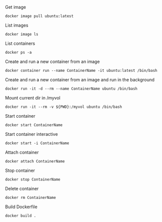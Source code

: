 Get image
```
docker image pull ubuntu:latest
```

List images
```
docker image ls
```

List containers
```
docker ps -a
```
    
Create and run a new container from an image
```
docker container run --name ContainerName -it ubuntu:latest /bin/bash
```

Create and run a new container from an image and run in the background
```
docker run -it -d --rm --name ContainerName ubuntu /bin/bash
```

Mount current dir in /myvol
```
docker run -it --rm -v ${PWD}:/myvol ubuntu /bin/bash
```

Start container
```
docker start ContainerName
```

Start container interactive
```
docker start -i ContainerName
```

Attach container
```
docker attach ContainerName
```

Stop container
```
docker stop ContainerName
```

Delete container
```
docker rm ContainerName
```

Build Dockerfile
````
docker build .
````
